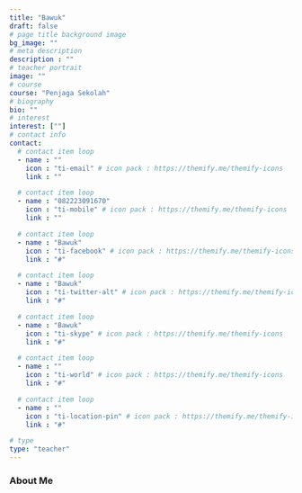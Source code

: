 ```yaml
---
title: "Bawuk"
draft: false
# page title background image
bg_image: ""
# meta description
description : ""
# teacher portrait
image: ""
# course
course: "Penjaga Sekolah"
# biography
bio: ""
# interest
interest: [""]
# contact info
contact:
  # contact item loop
  - name : ""
    icon : "ti-email" # icon pack : https://themify.me/themify-icons
    link : ""

  # contact item loop
  - name : "082223091670"
    icon : "ti-mobile" # icon pack : https://themify.me/themify-icons
    link : ""

  # contact item loop
  - name : "Bawuk"
    icon : "ti-facebook" # icon pack : https://themify.me/themify-icons
    link : "#"

  # contact item loop
  - name : "Bawuk"
    icon : "ti-twitter-alt" # icon pack : https://themify.me/themify-icons
    link : "#"

  # contact item loop
  - name : "Bawuk"
    icon : "ti-skype" # icon pack : https://themify.me/themify-icons
    link : "#"

  # contact item loop
  - name : ""
    icon : "ti-world" # icon pack : https://themify.me/themify-icons
    link : "#"

  # contact item loop
  - name : ""
    icon : "ti-location-pin" # icon pack : https://themify.me/themify-icons
    link : "#"

# type
type: "teacher"
---
```


### About Me

